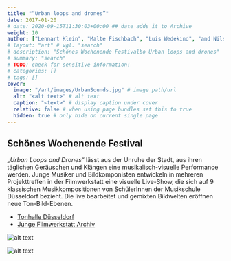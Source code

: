 ```yaml
---
title: "“Urban loops and drones”"
date: 2017-01-20
# date: 2020-09-15T11:30:03+00:00 ## date adds it to Archive
weight: 10
author: ["Lennart Klein", "Malte Fischbach", "Luis Wedekind", "and Nils Kemmerling"]
# layout: "art" # vgl. "search"
# description: "Schönes Wochenende Festivalbo Urban loops and drones"
# summary: "search"
# TODO: check for sensitive information!
# categories: []
# tags: []
cover: 
  image: "/art/images/UrbanSounds.jpg" # image path/url
  alt: "<alt text>" # alt text
  caption: "<text>" # display caption under cover
  relative: false # when using page bundles set this to true
  hidden: true # only hide on current single page
---
```


## Schönes Wochenende Festival

*„Urban Loops and Drones“* lässt aus der Unruhe der Stadt, aus ihren täglichen Geräuschen und Klängen eine musikalisch-visuelle Performance werden.
Junge Musiker und Bildkomponisten entwickeln in mehreren Projekttreffen in der Filmwerkstatt eine visuelle Live-Show, die sich auf 9 klassischen Musikkompositionen von SchülerInnen der Musikschule Düsseldorf bezieht. Die live bearbeitet und gemixten Bildwelten eröffnen neue Ton-Bild-Ebenen.

- <a href="https://www.tonhalle.de/presse/2017-12-urban-loops-and-drones" target="_blank">Tonhalle Düsseldorf</a>
- <a href="https://www.filmwerkstatt-duesseldorf.de/junge-filmwerkstatt-archiv/#~URBAN%20LOOPS%20AND%20DRONES:~:text=Thema%20Konsum%20auseinander.-,URBAN%20LOOPS%20AND%20DRONES,-KOOPERATIONSPROJEKT%20MIT%20DER" target="_blank">Junge Filmwerkstatt Archiv</a>


![alt text](/art/images/urban_sounds_work.jpg "busy")

![alt text](/art/images/Dokufoto_Urban-Sounds_01_k.jpg "uhh")



